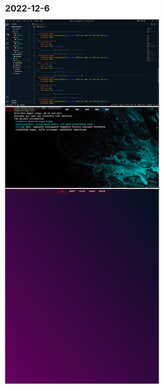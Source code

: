 # 2022-12-6
![Alt text](../../Media/PNG/2022-12-6-4pm.png)
![Alt text](../../Media/PNG/day1.png)
![Alt text](../../Media/PNG/Screenshot%202022-12-06%20at%2017-05-46%20AlexEG.png)